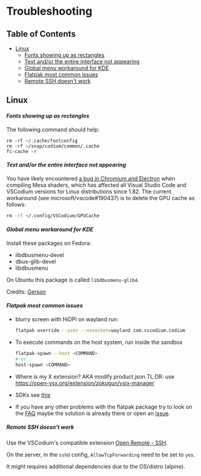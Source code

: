 <!-- order: 25 -->

# Troubleshooting

## Table of Contents

- [Linux](#linux)
  - [Fonts showing up as rectangles](#linux-fonts-rectangle)
  - [Text and/or the entire interface not appearing](#linux-rendering-glitches)
  - [Global menu workaround for KDE](#linux-kde-global-menu)
  - [Flatpak most common issues](#linux-flatpak-most-common-issues)
  - [Remote SSH doesn't work](#linux-remote-ssh)

## <a id="linux"></a>Linux

#### <a id="linux-fonts-rectangle"></a>*Fonts showing up as rectangles*

The following command should help:

```
rm -rf ~/.cache/fontconfig
rm -rf ~/snap/codium/common/.cache
fc-cache -r
```

#### <a id="linux-rendering-glitches"></a>*Text and/or the entire interface not appearing*

You have likely encountered [a bug in Chromium and Electron](microsoft/vscode#190437) when compiling Mesa shaders, which has affected all Visual Studio Code and VSCodium versions for Linux distributions since 1.82.  The current workaround (see microsoft/vscode#190437) is to delete the GPU cache as follows:

```bash
rm -rf ~/.config/VSCodium/GPUCache
```

#### <a id="linux-kde-global-menu"></a>*Global menu workaround for KDE*

Install these packages on Fedora:

* libdbusmenu-devel
* dbus-glib-devel
* libdbusmenu

On Ubuntu this package is called `libdbusmenu-glib4`.

Credits: [Gerson](https://gitlab.com/paulcarroty/vscodium-deb-rpm-repo/-/issues/91)

#### <a id="linux-flatpak-most-common-issues"></a>*Flatpak most common issues*

- blurry screen with HiDPI on wayland run:
  ```bash
  flatpak override --user --nosocket=wayland com.vscodium.codium
  ```
- To execute commands on the host system, run inside the sandbox
  ```bash
  flatpak-spawn --host <COMMAND>
  # or
  host-spawn <COMMAND>
  ```
- Where is my X extension? AKA modify product.json
  TL;DR: use https://open-vsx.org/extension/zokugun/vsix-manager

- SDKs
  see [this](https://github.com/flathub/com.vscodium.codium?tab=readme-ov-file#sdks)

- If you have any other problems with the flatpak package try to look on the [FAQ](https://github.com/flathub/com.vscodium.codium?tab=readme-ov-file#faq) maybe the solution is already there or open an [issue](https://github.com/flathub/com.vscodium.codium/issues).

##### <a id="linux-remote-ssh"></a>*Remote SSH doesn't work*

Use the VSCodium's compatible extension [Open Remote - SSH](https://open-vsx.org/extension/jeanp413/open-remote-ssh).

On the server, in the `sshd` config, `AllowTcpForwarding` need to be set to `yes`.

It might requires additional dependencies due to the OS/distro (alpine).
